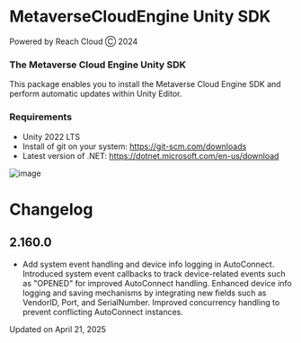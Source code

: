 # MetaverseCloudEngine Unity SDK
Powered by Reach Cloud Ⓒ 2024
### The Metaverse Cloud Engine Unity SDK
This package enables you to install the Metaverse Cloud Engine SDK and perform automatic updates within Unity Editor.

### Requirements
* Unity 2022 LTS
* Install of git on your system: https://git-scm.com/downloads
* Latest version of .NET: https://dotnet.microsoft.com/en-us/download

![image](https://user-images.githubusercontent.com/14853489/188254018-453aae49-a6a3-4e6e-8fd2-fe4bbf6310d1.png)

# Changelog

## 2.160.0
- Add system event handling and device info logging in AutoConnect. Introduced system event callbacks to track device-related events such as "OPENED" for improved AutoConnect handling. Enhanced device info logging and saving mechanisms by integrating new fields such as VendorID, Port, and SerialNumber. Improved concurrency handling to prevent conflicting AutoConnect instances.

Updated on April 21, 2025
